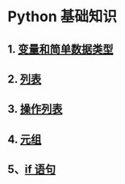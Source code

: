 # Python 基础知识

## 1. [变量和简单数据类型](./py_variable.md)

## 2. [列表](./py_list.md)

## 3. [操作列表](./py_list_handle.md)

## 4. [元组](./py_tuple.md)

## 5、[if 语句](./py_if.md)